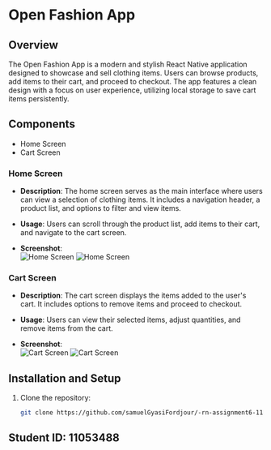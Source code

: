 # Open Fashion App

## Overview
The Open Fashion App is a modern and stylish React Native application designed to showcase and sell clothing items. Users can browse products, add items to their cart, and proceed to checkout. The app features a clean design with a focus on user experience, utilizing local storage to save cart items persistently.

## Components
- Home Screen
- Cart Screen

### Home Screen
- **Description**: The home screen serves as the main interface where users can view a selection of clothing items. It includes a navigation header, a product list, and options to filter and view items.
- **Usage**: Users can scroll through the product list, add items to their cart, and navigate to the cart screen.

- **Screenshot**:  
  ![Home Screen](./assets/Home1.png)
  ![Home Screen](./assets/Home2.png)

### Cart Screen
- **Description**: The cart screen displays the items added to the user's cart. It includes options to remove items and proceed to checkout.
- **Usage**: Users can view their selected items, adjust quantities, and remove items from the cart.

- **Screenshot**:  
  ![Cart Screen](./assets/Cart1.png)
  ![Cart Screen](./assets/Cart2.png)

## Installation and Setup
1. Clone the repository:
   ```bash
   git clone https://github.com/samuelGyasiFordjour/-rn-assignment6-11053488.git

  ## Student ID: 11053488